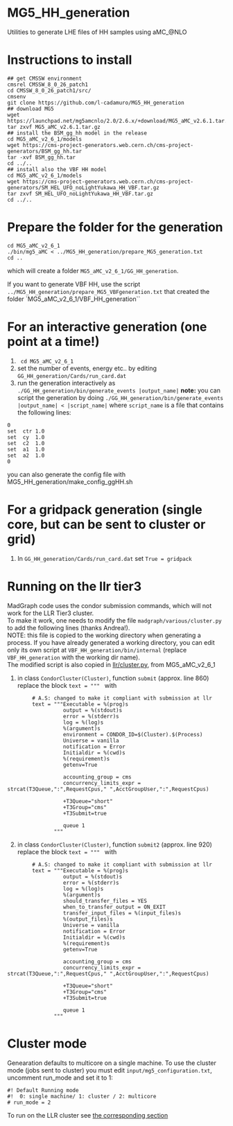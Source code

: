 # MG5_HH_generation
Utilities to generate LHE files of HH samples using aMC_@NLO

# Instructions to install
```
## get CMSSW environment
cmsrel CMSSW_8_0_26_patch1
cd CMSSW_8_0_26_patch1/src/
cmsenv
git clone https://github.com/l-cadamuro/MG5_HH_generation
## download MG5
wget https://launchpad.net/mg5amcnlo/2.0/2.6.x/+download/MG5_aMC_v2.6.1.tar.gz
tar zxvf MG5_aMC_v2.6.1.tar.gz
## install the BSM_gg_hh model in the release
cd MG5_aMC_v2_6_1/models
wget https://cms-project-generators.web.cern.ch/cms-project-generators/BSM_gg_hh.tar
tar -xvf BSM_gg_hh.tar
cd ../..
## install also the VBF HH model
cd MG5_aMC_v2_6_1/models
wget https://cms-project-generators.web.cern.ch/cms-project-generators/SM_HEL_UFO_noLightYukawa_HH_VBF.tar.gz
tar zxvf SM_HEL_UFO_noLightYukawa_HH_VBF.tar.gz
cd ../..
```

# Prepare the folder for the generation
```
cd MG5_aMC_v2_6_1
./bin/mg5_aMC < ../MG5_HH_generation/prepare_MG5_generation.txt
cd ..
```
which will create a folder ``MG5_aMC_v2_6_1/GG_HH_generation``.

If you want to generate VBF HH, use the script ``../MG5_HH_generation/prepare_MG5_VBFgeneration.txt`` that created the folder `MG5_aMC_v2_6_1/VBF_HH_generation``

# For an interactive generation (one point at a time!)
1. `` cd MG5_aMC_v2_6_1``
2. set the number of events, energy etc.. by editing ``GG_HH_generation/Cards/run_card.dat``
3. run the generation interactively as ``./GG_HH_generation/bin/generate_events |output_name|``
**note:** you can script the generation by doing
``./GG_HH_generation/bin/generate_events |output_name| < |script_name|``
where ``script_name`` is a file that contains the following lines:
```
0
set  ctr 1.0
set  cy  1.0
set  c2  1.0
set  a1  1.0
set  a2  1.0
0
```
you can also generate the config file with MG5_HH_generation/make_config_ggHH.sh

# For a gridpack generation (single core, but can be sent to cluster or grid)
1. In ``GG_HH_generation/Cards/run_card.dat`` set ``True = gridpack``

# Running on the llr tier3
MadGraph code uses the condor submission commands, which will not work for the LLR Tier3 cluster.  
To make it work, one needs to modify the file ``madgraph/various/cluster.py`` to add the following lines (thanks Andrea!).  
NOTE: this file is copied to the working directory when generating a process. If you have already generated a working directory, you can edit only its own script at ``VBF_HH_generation/bin/internal`` (replace ``VBF_HH_generation`` with the working dir name).  
The modified script is also copied in [llr/cluster.py](llr/cluster.py), from MG5_aMC_v2_6_1

1. in class ``CondorCluster(Cluster)``, function ``submit`` (approx. line 860) replace the block ``text = """ `` with
```
        # A.S: changed to make it compliant with submission at llr 
        text = """Executable = %(prog)s
                  output = %(stdout)s
                  error = %(stderr)s
                  log = %(log)s
                  %(argument)s
                  environment = CONDOR_ID=$(Cluster).$(Process)
                  Universe = vanilla
                  notification = Error
                  Initialdir = %(cwd)s
                  %(requirement)s
                  getenv=True

                  accounting_group = cms
                  concurrency_limits_expr = strcat(T3Queue,":",RequestCpus," ",AcctGroupUser,":",RequestCpus)

                  +T3Queue="short"
                  +T3Group="cms"
                  +T3Submit=true

                  queue 1
               """
```

2. in class ``CondorCluster(Cluster)``, function ``submit2`` (approx. line 920) replace the block ``text = """ `` with
```
        # A.S: changed to make it compliant with submission at llr        
        text = """Executable = %(prog)s
                  output = %(stdout)s
                  error = %(stderr)s
                  log = %(log)s
                  %(argument)s
                  should_transfer_files = YES
                  when_to_transfer_output = ON_EXIT
                  transfer_input_files = %(input_files)s
                  %(output_files)s
                  Universe = vanilla
                  notification = Error
                  Initialdir = %(cwd)s
                  %(requirement)s
                  getenv=True

                  accounting_group = cms
                  concurrency_limits_expr = strcat(T3Queue,":",RequestCpus," ",AcctGroupUser,":",RequestCpus)

                  +T3Queue="short"
                  +T3Group="cms"
                  +T3Submit=true

                  queue 1
               """
```

# Cluster mode
Genearation defaults to multicore on a single machine. To use the cluster mode (jobs sent to cluster) you must edit ``input/mg5_configuration.txt``, uncomment run_mode and set it to 1:
```
#! Default Running mode
#!  0: single machine/ 1: cluster / 2: multicore
# run_mode = 2
```
To run on the LLR cluster see [the corresponding section](#running-on-the-llr-tier3)


